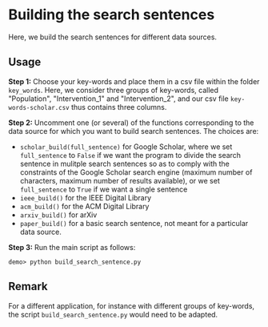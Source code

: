 
# Building the search sentences

Here, we build the search sentences for different data sources.

## Usage

**Step 1:** Choose your key-words and place them in a csv file within the folder ``key_words``. Here, we consider three groups of key-words, called "Population", "Intervention_1" and "Intervention_2", and our csv file ``key-words-scholar.csv`` thus contains three columns. 

**Step 2:** Uncomment one (or several) of the functions corresponding to the data source for which you want to build search sentences. The choices are:
- ``scholar_build(full_sentence)`` for Google Scholar, where we set ``full_sentence`` to ``False`` if we want the program to divide the search sentence in mulitple search sentences so as to comply with the constraints of the Google Scholar search engine (maximum number of characters, maximum number of results available), or we set ``full_sentence`` to ``True`` if we want a single sentence
- ``ieee_build()`` for the IEEE Digital Library
- ``acm_build()`` for the ACM Digital Library
- ``arxiv_build()`` for arXiv
- ``paper_build()`` for a basic search sentence, not meant for a particular data source.

**Step 3:** Run the main script as follows:
```Shellsession
demo> python build_search_sentence.py
```


## Remark

For a different application, for instance with different groups of key-words, the script ``build_search_sentence.py`` would need to be adapted.